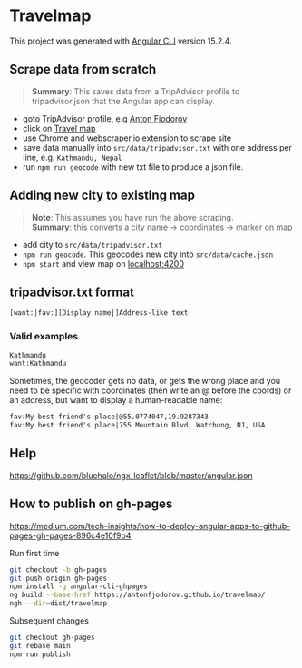 # Travelmap

This project was generated with [Angular CLI](https://github.com/angular/angular-cli) version 15.2.4.

## Scrape data from scratch

> **Summary**: This saves data from a TripAdvisor profile to tripadvisor.json that the Angular app can display.

- goto TripAdvisor profile, e.g [Anton Fjodorov](https://www.tripadvisor.com/Profile/antonfjodorov)
- click on [Travel map](https://www.tripadvisor.com/TravelMap-a_uid.9C1F11292E426BD15C28EDA8C2114F50)
- use Chrome and webscraper.io extension to scrape site
- save data manually into `src/data/tripadvisor.txt` with one address per line, e.g. `Kathmandu, Nepal`
- run `npm run geocode` with new txt file to produce a json file.

## Adding new city to existing map

> **Note**: This assumes you have run the above scraping.\
**Summary**: this converts a city name → coordinates → marker on map

- add city to `src/data/tripadvisor.txt`
- `npm run geocode`. This geocodes new city into `src/data/cache.json`
- `npm start` and view map on <localhost:4200>

## tripadvisor.txt format

```txt
[want:|fav:][Display name|]Address-like text
```

### Valid examples

```txt
Kathmandu
want:Kathmandu
```

Sometimes, the geocoder gets no data, or gets the wrong place and you need to be specific with coordinates (then write an @ before the coords) or an address, but want to display a human-readable name:

```txt
fav:My best friend's place|@55.0774047,19.9287343
fav:My best friend's place|755 Mountain Blvd, Watchung, NJ, USA
```

## Help

<https://github.com/bluehalo/ngx-leaflet/blob/master/angular.json>

## How to publish on gh-pages

<https://medium.com/tech-insights/how-to-deploy-angular-apps-to-github-pages-gh-pages-896c4e10f9b4>

Run first time

```sh
git checkout -b gh-pages
git push origin gh-pages
npm install -g angular-cli-ghpages
ng build --base-href https://antonfjodorov.github.io/travelmap/
ngh --dir=dist/travelmap
```

Subsequent changes

```sh
git checkout gh-pages
git rebase main
npm run publish
```

